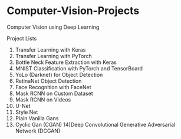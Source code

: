 # Computer-Vision-Projects

Computer Vision using Deep Learning

Project Lists

1) Transfer Learning with Keras
2) Transfer Learning with PyTorch
3) Bottle Neck Feature Extraction with Keras
4) MNIST Classification with PyTorch and TensorBoard
5) YoLo (Darknet) for Object Detection
6) RetinaNet Object Detection
7) Face Recognition with FaceNet
8) Mask RCNN on Custom Dataset
9) Mask RCNN on Videos
10) U-Net
11) Style Net
12) Plain Vanilla Gans
13) Cyclic Gan (CGAN)
14)Deep Convolutional Generative Adversarial Network (DCGAN)
